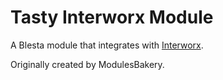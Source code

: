 # Tasty Interworx Module

A Blesta module that integrates with [Interworx](http://www.interworx.com/).

Originally created by ModulesBakery.
